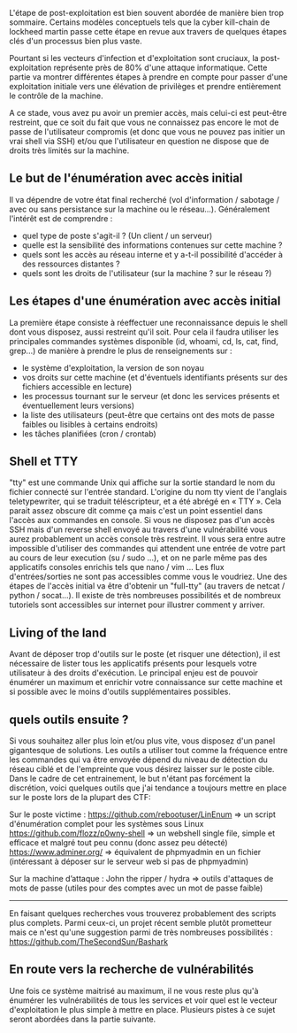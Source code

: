 L'étape de post-exploitation est bien souvent abordée de manière bien trop sommaire. Certains modèles conceptuels tels que la cyber kill-chain de lockheed martin passe cette étape en revue aux travers de quelques étapes clés d'un processus bien plus vaste.

Pourtant si les vecteurs d'infection et d'exploitation sont cruciaux, la post-exploitation représente près de 80% d'une attaque informatique. Cette partie va montrer différentes étapes à prendre en compte pour passer d'une exploitation initiale vers une élévation de privilèges et prendre entièrement le contrôle de la machine.

A ce stade, vous avez pu avoir un premier accès, mais celui-ci est peut-être restreint, que ce soit du fait que vous ne connaissez pas encore le mot de passe de l'utilisateur compromis (et donc que vous ne pouvez pas initier un vrai shell via SSH) et/ou que l'utilisateur en question ne dispose que de droits très limités sur la machine.

## Le but de l'énumération avec accès initial
Il va dépendre de votre état final recherché (vol d'information / sabotage / avec ou sans persistance sur la machine ou le réseau...). Généralement l'intérêt est de comprendre :
* quel type de poste s'agit-il ? (Un client / un serveur)
* quelle est la sensibilité des informations contenues sur cette machine ? 
* quels sont les accès au réseau interne et y a-t-il possibilité d'accéder à des ressources distantes ? 
* quels sont les droits de l'utilisateur (sur la machine ? sur le réseau ?) 

## Les étapes d'une énumération avec accès initial 
La première étape consiste à réeffectuer une reconnaissance depuis le shell dont vous disposez, aussi restreint qu'il soit. Pour cela il faudra utiliser les principales commandes systèmes disponible (id, whoami, cd, ls, cat, find, grep...) de manière à prendre le plus de renseignements sur :

* le système d'exploitation, la version de son noyau
* vos droits sur cette machine (et d'éventuels identifiants présents sur des fichiers accessible en lecture)
* les processus tournant sur le serveur (et donc les services présents et éventuellement leurs versions)
* la liste des utilisateurs (peut-être que certains ont des mots de passe faibles ou lisibles à certains endroits)
* les tâches planifiées (cron / crontab)

## Shell et TTY
"tty" est une commande Unix qui affiche sur la sortie standard le nom du fichier connecté sur l'entrée standard. L'origine du nom tty vient de l'anglais teletypewriter, qui se traduit téléscripteur, et a été abrégé en « TTY ». Cela parait assez obscure dit comme ça mais c'est un point essentiel dans l'accès aux commandes en console. Si vous ne disposez pas d'un accès SSH mais d'un reverse shell envoyé au travers d'une vulnérabilité vous aurez probablement un accès console très restreint. Il vous sera entre autre impossible d'utiliser des commandes qui attendent une entrée de votre part au cours de leur execution (su / sudo ...), et on ne parle même pas des applicatifs consoles enrichis tels que nano / vim ... Les flux d'entrées/sorties ne sont pas accessibles comme vous le voudriez. Une des étapes de l'accès initial va être d'obtenir un "full-tty" (au travers de netcat / python / socat...). Il existe de très nombreuses possibilités et de nombreux tutoriels sont accessibles sur internet pour illustrer comment y arriver.

## Living of the land
Avant de déposer trop d'outils sur le poste (et risquer une détection), il est nécessaire de lister tous les applicatifs présents pour lesquels votre utilisateur à des droits d'exécution. Le principal enjeu est de pouvoir énumérer un maximum et enrichir votre connaissance sur cette machine et si possible avec le moins d'outils supplémentaires possibles. 

## quels outils ensuite ?
Si vous souhaitez aller plus loin et/ou plus vite, vous disposez d'un panel gigantesque de solutions. Les outils a utiliser tout comme la fréquence entre les commandes qui va être envoyée dépend du niveau de détection du réseau ciblé et de l'empreinte que vous désirez laisser sur le poste cible. Dans le cadre de cet entrainement, le but n'étant pas forcément la discrétion, voici quelques outils que j'ai tendance a toujours mettre en place sur le poste lors de la plupart des CTF:

Sur le poste victime :
https://github.com/rebootuser/LinEnum => un script d'énumération complet pour les systèmes sous Linux
https://github.com/flozz/p0wny-shell => un webshell single file, simple et efficace et malgré tout peu connu (donc assez peu détecté)
https://www.adminer.org/ => équivalent de phpmyadmin en un fichier (intéressant à déposer sur le serveur web si pas de phpmyadmin)

Sur la machine d’attaque :
John the ripper / hydra => outils d'attaques de mots de passe (utiles pour des comptes avec un mot de passe faible)

-----
En faisant quelques recherches vous trouverez probablement des scripts plus complets. Parmi ceux-ci, un projet récent semble plutôt prometteur mais ce n'est qu'une suggestion parmi de très nombreuses possibilités : https://github.com/TheSecondSun/Bashark 

## En route vers la recherche de vulnérabilités 
Une fois ce système maitrisé au maximum, il ne vous reste plus qu'à énumérer les vulnérabilités de tous les services et voir quel est le vecteur d'exploitation le plus simple à mettre en place. Plusieurs pistes à ce sujet seront abordées dans la partie suivante.


